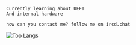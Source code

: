 ```
Currently learning about UEFI 
And internal hardware

how can you contact me? follow me on ircd.chat
```
[![Top Langs](https://github-readme-stats.vercel.app/api/top-langs/?username=h4lted&layout=compact&theme=dark)](https://github.com/anuraghazra/github-readme-stats)

